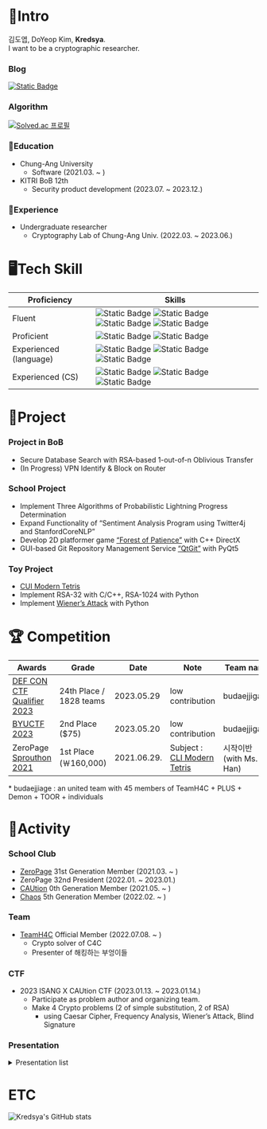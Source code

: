 # 📝Intro
김도엽, DoYeop Kim, **Kredsya**.   
I want to be a cryptographic researcher.

### Blog
<a href="https://kredsya.notion.site">![Static Badge](https://img.shields.io/badge/Kredsya's_Notion-cccccc?style=for-the-badge&logo=notion&logoColor=000000&link=kredsya.notion.site)</a>

### Algorithm
[![Solved.ac 프로필](http://mazassumnida.wtf/api/v2/generate_badge?boj=clock)](https://solved.ac/clock)

### 🏫Education
- Chung-Ang University
  - Software (2021.03. ~ )
- KITRI BoB 12th
  - Security product development (2023.07. ~ 2023.12.)

### 🏢Experience
- Undergraduate researcher
  - Cryptography Lab of Chung-Ang Univ. (2022.03. ~ 2023.06.)

# 🖥️Tech Skill
| Proficiency | Skills |
| --- | --- |
| Fluent | ![Static Badge](https://img.shields.io/badge/C-A8B9CC?style=for-the-badge&logo=C&logoColor=ffffff) ![Static Badge](https://img.shields.io/badge/C%2B%2B-00599C?style=for-the-badge&logo=C%2B%2B&logoColor=ffffff) ![Static Badge](https://img.shields.io/badge/Python-3776AB?style=for-the-badge&logo=Python&logoColor=ffffff) ![Static Badge](https://img.shields.io/badge/Git-F05032?style=for-the-badge&logo=Git&logoColor=ffffff) |
| Proficient | ![Static Badge](https://img.shields.io/badge/github-181717?style=for-the-badge&logo=Github&logoColor=ffffff) ![Static Badge](https://img.shields.io/badge/wireshark-1679A7?style=for-the-badge&logo=wireshark&logoColor=ffffff) |
| Experienced (language) | ![Static Badge](https://img.shields.io/badge/java-FFFFFF?style=for-the-badge&logo=openjdk&logoColor=000000) ![Static Badge](https://img.shields.io/badge/kotlin-7F52FF?style=for-the-badge&logo=kotlin&logoColor=ffffff) ![Static Badge](https://img.shields.io/badge/rust-000000?style=for-the-badge&logo=rust&logoColor=ffffff) |
| Experienced (CS) | ![Static Badge](https://img.shields.io/badge/mysql-4479A1?style=for-the-badge&logo=mysql&logoColor=ffffff) ![Static Badge](https://img.shields.io/badge/unity-FFFFFF?style=for-the-badge&logo=unity&logoColor=000000) ![Static Badge](https://img.shields.io/badge/arduino-00878F?style=for-the-badge&logo=arduino&logoColor=ffffff) |

# 📎Project
### Project in BoB
- Secure Database Search with RSA-based 1-out-of-n Oblivious Transfer
- (In Progress) VPN Identify & Block on Router

### School Project
- Implement Three Algorithms of Probabilistic Lightning Progress Determination
- Expand Functionality of “Sentiment Analysis Program using Twitter4j and StanfordCoreNLP”
- Develop 2D platformer game [“Forest of Patience”](https://github.com/Kredsya/OOP-Proj4) with C++ DirectX
- GUI-based Git Repository Management Service [“QtGit”](https://github.com/Kredsya/qtgit) with PyQt5

### Toy Project
- [CUI Modern Tetris](https://github.com/Kredsya/TetrisForSproutThon)
- Implement RSA-32 with C/C++, RSA-1024 with Python
- Implement [Wiener’s Attack](https://github.com/Kredsya/wieners-attack) with Python

# 🏆 Competition
| Awards | Grade | Date | Note | Team name |
| --- | --- | --- | --- | --- |
| [DEF CON CTF Qualifier 2023](https://quals.2023.nautilus.institute/scoreboard.html) | 24th Place / 1828 teams | 2023.05.29 | low contribution | budaejjigae |
| [BYUCTF 2023](https://ctftime.org/event/1935) | 2nd Place ($75) | 2023.05.20 | low contribution | budaejjigae* |
| ZeroPage [Sprouthon 2021](https://wiki.zeropage.org/wiki.php/새싹교실/2021) | 1st Place (￦160,000) | 2021.06.29. | Subject : [CLI Modern Tetris](https://github.com/Kredsya/TetrisForSproutThon) | 시작이반 (with Ms. Han) |

\* budaejjiage : an united team with 45 members of TeamH4C + PLUS + Demon + TOOR + individuals

# 🏃Activity
### School Club
- [ZeroPage](https://wiki.zeropage.org/wiki.php) 31st Generation Member (2021.03. ~ )
- ZeroPage 32nd President (2022.01. ~ 2023.01.)
- [CAUtion](https://www.notion.so/a4760404740c4a769891ab351298fbc3?pvs=21) 0th Generation Member (2021.05. ~ )
- [Chaos](https://cauchaos.github.io) 5th Generation Member (2022.02. ~ )

### Team
- [TeamH4C](https://teamh4c.com/) Official Member (2022.07.08. ~ )
    - Crypto solver of C4C
    - Presenter of 해킹하는 부엉이들

### CTF
- 2023 ISANG X CAUtion CTF (2023.01.13. ~ 2023.01.14.)
    - Participate as problem author and organizing team.
    - Make 4 Crypto problems (2 of simple substitution, 2 of RSA)
        - using Caesar Cipher, Frequency Analysis, Wiener’s Attack, Blind Signature



### Presentation

<details>
<summary>Presentation list</summary>
<div markdown="1">
1. Number Theory Revisited in RSA Encryption Process (at a high school student level), at Hungjin High School Mathmatics Exploration Event (2019.07.16.)<br>
2. Algorithmization of Number Theory used in RSA, at Hungjin High School Mathmatics Exploration Competition (2020.11.)<br>
3. Things I Learned While Implementing RSA, at ZeroPage OMS (2021.05.19.)<br>
4. <a href="https://zeropage.org/seminar/119391">How to Solve Baekjoon #9267</a>, at ZeroPage OMS (2021.09.08.)<br>
5. <a href="https://youtu.be/UX4ihuSMkJE">How to Attack RSA Cryptosystem</a>, at ZeroPage Devils Camp 2022 (2022.07.14.)<br>
6. Twenty Years of Attacks on the RSA Cryptosystem, at Cryptography Lab Seminar (2022.07.05., 2022.08.23.)<br>
7. Understanding Wiener’s Attack from the Implementation Side, at ZeroPage OMS (2022.11.09.)<br>
8. <a href="https://youtu.be/j_4pZaPFK1k">RSA Tutorial with Calculator for Newbies</a>, at 제4회 해킹하는 부엉이들 뉴비 웹세미나 (2022.12.17.)<br>
9. What Do CTF Organizers Do? (Review from ISANG X CAUtion CTF Organizing Team), at ZeroPage OMS (2023.02.15.)<br>
10. Updatable Private Set Intersection, at Cryptography Lab Seminar (2022.10.13., 2023.02.01., 2023.03.24.)<br>
11. How To Get Intersection Without Knowing the Elements of Two Sets (UPSI Reveiw), at ZeroPage OMS (2023.05.08.)<br>
12. Write-up of Crypto Problems of CTF, at Cryptography Lab Seminar (2023.05.26.)<br>
13. CTF Crypto Introduction: Just the Basics, at CAUtion 2nd Internal Seminar (2023.05.31.)<br>
14. [OT(Oblivious Transfer) Presentation](https://youtu.be/mZoJiramG78), at ZeroPage Devils Camp 2023 (2023.06.30.)<br>
15. Exploring the Detailed Process of RSA in Action, at 2023 CCA 2nd Summer Seminar For newbies (2023.08.06.)<br>
</div>
</details>


# ETC

![Kredsya's GitHub stats](https://github-readme-stats.vercel.app/api?username=Kredsya&show_icons=true&theme=tokyonight)
